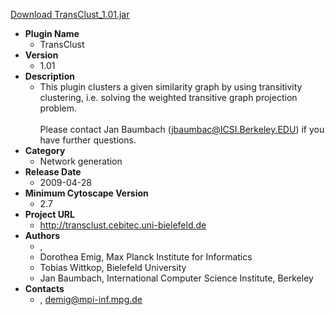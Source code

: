 <a href="TransClust_1.01.jar">Download TransClust_1.01.jar</a>

* __Plugin Name__
  * TransClust
* __Version__
  * 1.01
* __Description__
  * This plugin clusters a given similarity graph by using transitivity clustering, i.e. solving the weighted transitive graph projection problem.<br><br> Please contact Jan Baumbach (jbaumbac@ICSI.Berkeley.EDU) if you have further questions.
* __Category__
  * Network generation
* __Release Date__
  * 2009-04-28
* __Minimum Cytoscape Version__
  * 2.7
* __Project URL__
  * http://transclust.cebitec.uni-bielefeld.de
* __Authors__
  * , 
  * Dorothea Emig, Max Planck Institute for Informatics
  * Tobias Wittkop, Bielefeld University
  * Jan Baumbach, International Computer Science Institute, Berkeley
* __Contacts__
  * , demig@mpi-inf.mpg.de
